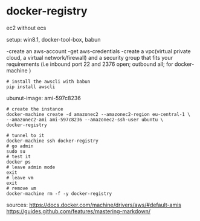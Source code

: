 # docker-registry
ec2 without ecs

setup: win8.1, docker-tool-box, babun

-create an aws-account
-get aws-credentials
-create a vpc(virtual private cloud, a virtual network/firewall) and a security group that fits your requirements
(i.e inbound port 22 and 2376 open; outbound all; for docker-machine )

```shell
# install the awscli with babun
pip install awscli
```

ubunut-image: ami-597c8236

```shell
# create the instance
docker-machine create -d amazonec2 --amazonec2-region eu-central-1 \
--amazonec2-ami ami-597c8236 --amazonec2-ssh-user ubuntu \
docker-registry

```

```shell
# tunnel to it
docker-machine ssh docker-registry
# go admin
sudo su
# test it
docker ps
# leave admin mode
exit
# leave vm
exit
# remove vm
docker-machine rm -f -y docker-registry
```






sources:
https://docs.docker.com/machine/drivers/aws/#default-amis
https://guides.github.com/features/mastering-markdown/


